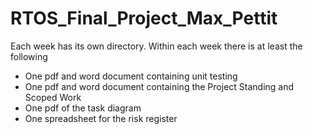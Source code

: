 # RTOS_Final_Project_Max_Pettit

Each week has its own directory.
Within each week there is at least the following
  - One pdf and word document containing unit testing
  - One pdf and word document containing the Project Standing and Scoped Work
  - One pdf of the task diagram
  - One spreadsheet for the risk register
